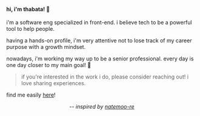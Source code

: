#### hi, i'm thabata! 👋

i'm a software eng specialized in front-end. i believe tech to be a powerful tool to help people. 

having a hands-on profile, i'm very attentive not to lose track of my career purpose with a growth mindset.

nowadays, i'm working my way up to be a senior professional. every day is one day closer to my main goal! 🚀

> if you're interested in the work i do, please consider reaching out! i love sharing experiences.

find me easily <a rel="me" href="https://www.linkedin.com/in/thabatadornelas/">here</a>!

<p align="center">
  <i>-- inspired by <a href="https://github.com/natemoo-re">natemoo-re</a></i>
</p>
